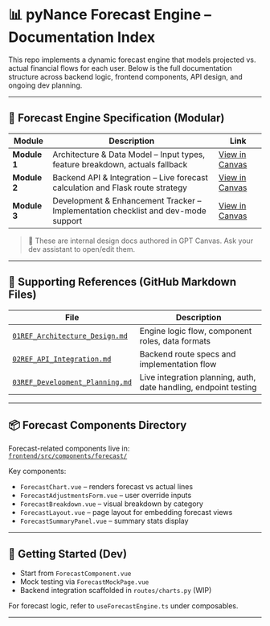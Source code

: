
# 📊 pyNance Forecast Engine – Documentation Index

This repo implements a dynamic forecast engine that models projected vs. actual financial flows for each user. Below is the full documentation structure across backend logic, frontend components, API design, and ongoing dev planning.

---

## 📁 Forecast Engine Specification (Modular)

| Module | Description | Link |
|--------|-------------|------|
| **Module 1** | Architecture & Data Model – Input types, feature breakdown, actuals fallback | [View in Canvas](#) |
| **Module 2** | Backend API & Integration – Live forecast calculation and Flask route strategy | [View in Canvas](#) |
| **Module 3** | Development & Enhancement Tracker – Implementation checklist and dev-mode support | [View in Canvas](#) |

> 🧠 These are internal design docs authored in GPT Canvas. Ask your dev assistant to open/edit them.

---

## 📄 Supporting References (GitHub Markdown Files)

| File | Description |
|------|-------------|
| [`01REF_Architecture_Design.md`](https://github.com/braydio/pyNance/blob/main/frontend/src/components/forecast/01REF_Architecture_Design.md) | Engine logic flow, component roles, data formats |
| [`02REF_API_Integration.md`](https://github.com/braydio/pyNance/blob/main/frontend/src/components/forecast/02REF_API_Integration.md) | Backend route specs and implementation flow |
| [`03REF_Development_Planning.md`](https://github.com/braydio/pyNance/blob/main/frontend/src/components/forecast/03REF_Development_Planning.md) | Live integration planning, auth, date handling, endpoint testing |

---

## 📦 Forecast Components Directory

Forecast-related components live in:  
[`frontend/src/components/forecast/`](https://github.com/braydio/pyNance/tree/main/frontend/src/components/forecast/)

Key components:

- `ForecastChart.vue` – renders forecast vs actual lines
- `ForecastAdjustmentsForm.vue` – user override inputs
- `ForecastBreakdown.vue` – visual breakdown by category
- `ForecastLayout.vue` – page layout for embedding forecast views
- `ForecastSummaryPanel.vue` – summary stats display

---

## 🚀 Getting Started (Dev)

- Start from `ForecastComponent.vue`
- Mock testing via `ForecastMockPage.vue`
- Backend integration scaffolded in `routes/charts.py` (WIP)

For forecast logic, refer to `useForecastEngine.ts` under composables.

---
